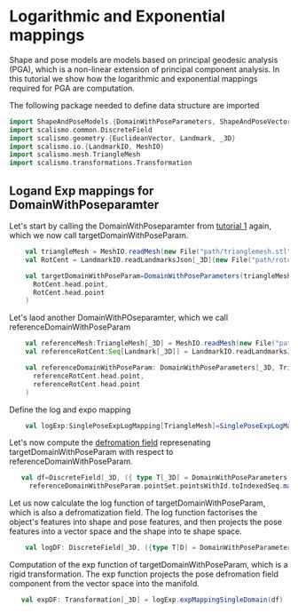 
# Logarithmic and Exponential mappings
Shape and pose models are models based on principal geodesic analysis (PGA), which is a non-linear extension of principal component analysis. In this tutorial we show how the logarithmic and exponential mappings required for PGA are computation.

The following package needed to define data structure are imported
```Scala
import ShapeAndPoseModels.{DomainWithPoseParameters, ShapeAndPoseVector, SinglePoseExpLogMapping}
import scalismo.common.DiscreteField
import scalismo.geometry.{EuclideanVector, Landmark, _3D}
import scalismo.io.{LandmarkIO, MeshIO}
import scalismo.mesh.TriangleMesh
import scalismo.transformations.Transformation
```

## Logand Exp mappings for DomainWithPoseparamter
Let's start by calling the DomainWithPoseparamter from [tutorial 1](tutorial1) again, which we now call targetDomainWithPoseParam. 
```Scala
    val triangleMesh = MeshIO.readMesh(new File("path/trianglemesh.stl")).get
    val RotCent = LandmarkIO.readLandmarksJson[_3D](new File("path/rotcenter.json")).get

    val targetDomainWithPoseParam=DomainWithPoseParameters(triangleMesh,
      RotCent.head.point,
      RotCent.head.point
    )
```
Let's laod another DomainWithPOseparamter, which we call referenceDomainWithPoseParam
```Scala
    val referenceMesh:TriangleMesh[_3D] = MeshIO.readMesh(new File("path/referencemesh.stl")).get
    val referenceRotCent:Seq[Landmark[_3D]] = LandmarkIO.readLandmarksJson[_3D](new File("path/refrotcenter.json")).get

    val referenceDomainWithPoseParam: DomainWithPoseParameters[_3D, TriangleMesh]=DomainWithPoseParameters(referenceMesh,
      referenceRotCent.head.point,
      referenceRotCent.head.point
    )
```
Define the log and expo mapping
```Scala
    val logExp:SinglePoseExpLogMapping[TriangleMesh]=SinglePoseExpLogMapping(referenceDomainWithPoseParam)
```
 Let's now compute the [defromation field](https://scalismo.org/docs/tutorials/tutorial3) represenating targetDomainWithPoseParam with respect to referenceDomainWithPoseParam. 
 ```Scala
    val df=DiscreteField[_3D, ({ type T[_3D] = DomainWithPoseParameters[_3D, TriangleMesh] })#T, EuclideanVector[_3D]](referenceDomainWithPoseParam,
      referenceDomainWithPoseParam.pointSet.pointsWithId.toIndexedSeq.map(pt =>targetDomainWithPoseParam.pointSet.point(pt._2) - pt._1))
 ````
Let us now calculate the log function of targetDomainWithPoseParam, which is also a defromatization field. The log function factorises the object's features into shape and pose features, and then projects the pose features into a vector space and the shape into te shape space.
```Scala
    val logDF: DiscreteField[_3D, ({type T[D] = DomainWithPoseParameters[D, TriangleMesh]})#T, ShapeAndPoseVector[_3D]]=logExp.logMappingSingleDomain(df)
```
Computation of the exp function of targetDomainWithPoseParam, which is a rigid transformation. The exp function projects the pose defromation field component from the vector space into the manifold.
```Scala
   val expDF: Transformation[_3D] = logExp.expMappingSingleDomain(df)
```
